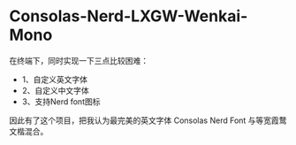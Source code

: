 # Consolas-Nerd-LXGW-Wenkai-Mono

在终端下，同时实现一下三点比较困难：

- 1、自定义英文字体
- 2、自定义中文字体
- 3、支持Nerd font图标


因此有了这个项目，把我认为最完美的英文字体 Consolas Nerd Font 与等宽霞鹜文楷混合。
